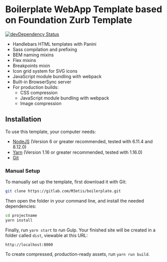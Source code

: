 # Boilerplate WebApp Template based on Foundation Zurb Template

[![devDependency Status](https://david-dm.org/zurb/foundation-zurb-template/dev-status.svg)](https://david-dm.org/zurb/foundation-zurb-template#info=devDependencies)

- Handlebars HTML templates with Panini
- Sass compilation and prefixing
- BEM naming mixins
- Flex mixins
- Breakpoints mixin
- Icon grid system for SVG icons
- JavaScript module bundling with webpack
- Built-in BrowserSync server
- For production builds:
  - CSS compression
  - JavaScript module bundling with webpack
  - Image compression

## Installation

To use this template, your computer needs:

- [NodeJS](https://nodejs.org/en/) (Version 6 or greater recommended, tested with 6.11.4 and 8.12.0)
- [Yarn](https://yarnpkg.com) (Version 1.16 or greater recommended, tested with 1.16.0)
- [Git](https://git-scm.com/)

### Manual Setup

To manually set up the template, first download it with Git:

```bash
git clone https://gitlab.com/M3etis/boilerplate.git
```

Then open the folder in your command line, and install the needed dependencies:

```bash
cd projectname
yarn install
```

Finally, run `yarn start` to run Gulp. Your finished site will be created in a folder called `dist`, viewable at this URL:

```
http://localhost:8000
```

To create compressed, production-ready assets, run `yarn run build`.
